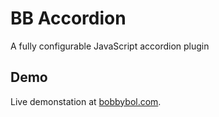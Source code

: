 # BB Accordion
A fully configurable JavaScript accordion plugin

## Demo
Live demonstation at [bobbybol.com](http://bobbybol.com/plugins/bb-accordion/).
